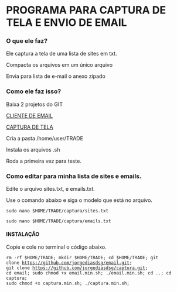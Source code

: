 <h1>PROGRAMA PARA CAPTURA DE TELA E ENVIO DE EMAIL</h1>

<h3>O que ele faz?</h3>

<p>Ele captura a tela de uma lista de sites em txt.</p>

<p>Compacta os arquivos em um único arquivo</p>

<p>Envia para lista de e-mail o anexo zipado</p>

<h3>Como ele faz isso?</h3>

<p>Baixa 2 projetos do GIT</p>

<a href="https://github.com/jorgediasdsg/email.git">CLIENTE DE EMAIL</a>

<a href="https://github.com/jorgediasdsg/captura.git">CAPTURA DE TELA</a>

<p>Cria a pasta /home/user/TRADE</p>

<p>Instala os arquivos .sh</p>

<p>Roda a primeira vez para teste.</p>

<h3>Como editar para minha lista de sites e emails.</h3>

<p>Edite o arquivo sites.txt, e emails.txt.</p>

<p>Use o comando abaixo e siga o modelo que está no arquivo.</p>

<code>sudo nano $HOME/TRADE/captura/sites.txt</code>

<code>sudo nano $HOME/TRADE/captura/emails.txt</code>

<h4>INSTALAÇÃO</h4>

<p>Copie e cole no terminal o código abaixo.</p>

<code>rm -rf $HOME/TRADE; mkdir $HOME/TRADE; cd $HOME/TRADE; git clone https://github.com/jorgediasdsg/email.git; git clone https://github.com/jorgediasdsg/captura.git; cd email; sudo chmod +x email.min.sh; ./email.min.sh; cd ..; cd captura; sudo chmod +x captura.min.sh; ./captura.min.sh;</code>

